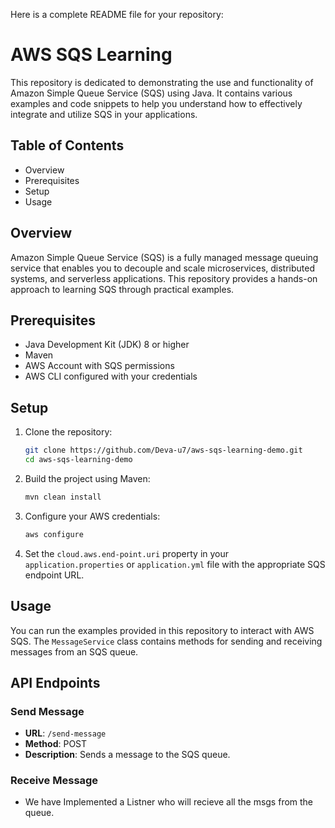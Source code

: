 Here is a complete README file for your repository:

# AWS SQS Learning 

This repository is dedicated to demonstrating the use and functionality of Amazon Simple Queue Service (SQS) using Java. It contains various examples and code snippets to help you understand how to effectively integrate and utilize SQS in your applications.

## Table of Contents

- Overview
- Prerequisites
- Setup
- Usage


## Overview

Amazon Simple Queue Service (SQS) is a fully managed message queuing service that enables you to decouple and scale microservices, distributed systems, and serverless applications. This repository provides a hands-on approach to learning SQS through practical examples.

## Prerequisites

- Java Development Kit (JDK) 8 or higher
- Maven
- AWS Account with SQS permissions
- AWS CLI configured with your credentials

## Setup

1. Clone the repository:
    ```sh
    git clone https://github.com/Deva-u7/aws-sqs-learning-demo.git
    cd aws-sqs-learning-demo
    ```

2. Build the project using Maven:
    ```sh
    mvn clean install
    ```

3. Configure your AWS credentials:
    ```sh
    aws configure
    ```

4. Set the `cloud.aws.end-point.uri` property in your `application.properties` or `application.yml` file with the appropriate SQS endpoint URL.

## Usage

You can run the examples provided in this repository to interact with AWS SQS. The `MessageService` class contains methods for sending and receiving messages from an SQS queue.

## API Endpoints

### Send Message
- **URL**: `/send-message`
- **Method**: POST
- **Description**: Sends a message to the SQS queue.

### Receive Message
-  We have Implemented a Listner who will recieve all the msgs from the queue.
